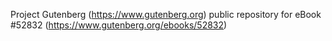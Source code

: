 Project Gutenberg (https://www.gutenberg.org) public repository for
eBook #52832 (https://www.gutenberg.org/ebooks/52832)
